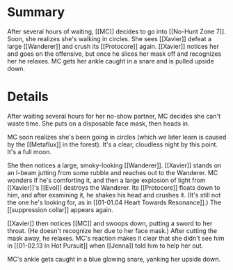 # Summary

After several hours of waiting, [[MC]] decides to go into [[No-Hunt Zone 7]]. Soon, she realizes she's walking in circles. She sees [[Xavier]] defeat a large [[Wanderer]] and crush its [[Protocore]] again. [[Xavier]] notices her and goes on the offensive, but once he slices her mask off and recognizes her he relaxes. MC gets her ankle caught in a snare and is pulled upside down.
# Details

After waiting several hours for her no-show partner, MC decides she can't waste time. She puts on a disposable face mask, then heads in.

MC soon realizes she's been going in circles (which we later learn is caused by the [[Metaflux]] in the forest). It's a clear, cloudless night by this point. It's a full moon.

She then notices a large, smoky-looking [[Wanderer]]. [[Xavier]] stands on an I-beam jutting from some rubble and reaches out to the Wanderer. MC wonders if he's comforting it, and then a large explosion of light from [[Xavier]]'s [[Evol]] destroys the Wanderer. Its [[Protocore]] floats down to him, and after examining it, he shakes his head and crushes it. (It's still not the one he's looking for, as in [[01-01.04 Heart Towards Resonance]].) The [[suppression collar]] appears again.

[[Xavier]] then notices [[MC]] and swoops down, putting a sword to her throat. (He doesn't recognize her due to her face mask.) After cutting the mask away, he relaxes. MC's reaction makes it clear that she didn't see him in [[01-02.13 In Hot Pursuit]] when [[Jenna]] told him to help her out.

MC's ankle gets caught in a blue glowing snare, yanking her upside down.